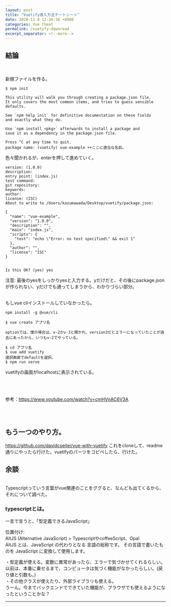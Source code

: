 ```yaml
---
layout: post
title: "Vuetify導入方法チートシート"
date: 2020-11-4 12:39:36 +0900
categories: Vue Cheat
permalink: /vuetyfy-dawnroad
excerpt_separator: <!--more-->
---
```


<!--more-->



## 結論

<br>

新規ファイルを作る。

```
$ npm init

This utility will walk you through creating a package.json file.
It only covers the most common items, and tries to guess sensible defaults.

See `npm help init` for definitive documentation on these fields
and exactly what they do.

Use `npm install <pkg>` afterwards to install a package and
save it as a dependency in the package.json file.

Press ^C at any time to quit.
package name: (vuetify) vue-example ++ここに適当な名前。
```

色々聞かれるが、enterを押して進めていく。

```
version: (1.0.0) 
description: 
entry point: (index.js) 
test command: 
git repository: 
keywords: 
author: 
license: (ISC) 
About to write to /Users/kazumawada/Desktop/vuetify/package.json:

{
  "name": "vue-example",
  "version": "1.0.0",
  "description": "",
  "main": "index.js",
  "scripts": {
    "test": "echo \"Error: no test specified\" && exit 1"
  },
  "author": "",
  "license": "ISC"
}


Is this OK? (yes) yes
```

注意: 最後のyesをしっかりyesと入力する。yだけだと、その後にpackage.jsonが作られない、yだけでも通ってしまうから、わかりづらい部分。

<br>
もしvue cliインストールしていなかったら。

```
npm install -g @vue/cli
```

```
$ vue create アプリ名

optionでは、僕の場合は、v-2かv-3と聞かれ、version3だとエラーになっていたことが過去にあったから、いつもv-2でやっている。

$ cd アプリ名
$ vue add vuetify
選択画面でdefaultを選択。
$ npm run serve
```

vuetifyの画面がlocalhostに表示されている。

<br><br><br>
参考：https://www.youtube.com/watch?v=cmHVnAC6V3A

<br><br>


## もう一つのやり方。



https://github.com/davidcsejtei/vue-with-vuetify
これをcloneして、readme通りにやったら行けた。vuetifyのパーツをコピペしたら、行けた。


## 余談
<br>
Typescriptっていう言葉がvue関連のことをググると、なんども出てくるから、それについて調べた。<br>

### typescriptとは。

一言で言うと、「型定義できるJavaScript」

位置付け:<br>
AltJS (Alternative JavaScript) > TypescriptやcoffeeScript、Opal<br>
AltJS とは、JavaScript の代わりとなる 言語の総称です。
その言語で書いたものを JavaScript に変換して使用します。<br>


・型定義が使える。変数に異常があったら、エラーで気づかせてくれるらしい。以前は、本番に乗せるまで、コンピュータは気づく機能がなかったらしい。(戻り値と引数も。)<br>
・その他クラスが使えたり、外部ライブラリも使える。<br>
うーん。今までバックエンドでできていた機能が、ブラウザでも使えるようになったということかな？<br>

------
<br>

